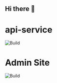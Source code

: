 ## Hi there 👋

# api-service
![Build](https://github.com/rumbledating/api/actions/workflows/main_rumbledating-api.yml/badge.svg)

# Admin Site
![Build](https://github.com/rumbledating/admin/actions/workflows/main_rumbledating-admin.yml/badge.svg)


<!--

**Here are some ideas to get you started:**

🙋‍♀️ A short introduction - what is your organization all about?
🌈 Contribution guidelines - how can the community get involved?
👩‍💻 Useful resources - where can the community find your docs? Is there anything else the community should know?
🍿 Fun facts - what does your team eat for breakfast?
🧙 Remember, you can do mighty things with the power of [Markdown](https://docs.github.com/github/writing-on-github/getting-started-with-writing-and-formatting-on-github/basic-writing-and-formatting-syntax)
-->
